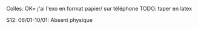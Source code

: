 Colles:
OK= j'ai l'exo en format papier/ sur téléphone
TODO: taper en latex


S12: 06/01-10/01: Absent physique